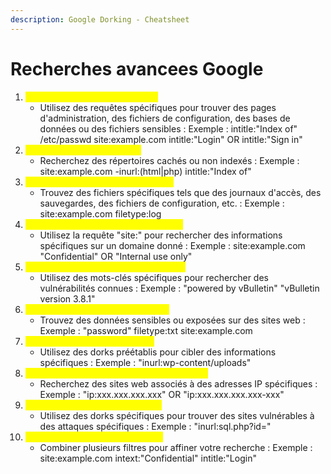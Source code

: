 ```yaml
---
description: Google Dorking - Cheatsheet
---
```


# Recherches avancees Google

1. <mark style="color:yellow;">Recherche de Pages Sensibles :</mark>
   * Utilisez des requêtes spécifiques pour trouver des pages d'administration, des fichiers de configuration, des bases de données ou des fichiers sensibles : Exemple : intitle:"Index of" /etc/passwd site:example.com intitle:"Login" OR intitle:"Sign in"
2. <mark style="color:yellow;">Découverte de Répertoires :</mark>
   * Recherchez des répertoires cachés ou non indexés : Exemple : site:example.com -inurl:(html|php) intitle:"Index of"
3. <mark style="color:yellow;">Recherche de Fichiers Spécifiques :</mark>
   * Trouvez des fichiers spécifiques tels que des journaux d'accès, des sauvegardes, des fichiers de configuration, etc. : Exemple : site:example.com filetype:log
4. <mark style="color:yellow;">Exploration d'un Domaine Spécifique :</mark>
   * Utilisez la requête "site:" pour rechercher des informations spécifiques sur un domaine donné : Exemple : site:example.com "Confidential" OR "Internal use only"
5. <mark style="color:yellow;">Recherche de Vulnérabilités Connues :</mark>
   * Utilisez des mots-clés spécifiques pour rechercher des vulnérabilités connues : Exemple : "powered by vBulletin" "vBulletin version 3.8.1"
6. <mark style="color:yellow;">Recherche de Données Exposées :</mark>
   * Trouvez des données sensibles ou exposées sur des sites web : Exemple : "password" filetype:txt site:example.com
7. <mark style="color:yellow;">Utilisation de Dorks Préétablis :</mark>
   * Utilisez des dorks préétablis pour cibler des informations spécifiques : Exemple : "inurl:wp-content/uploads"
8. <mark style="color:yellow;">Recherche d'Adresses IP ou de Plages d'IP :</mark>
   * Recherchez des sites web associés à des adresses IP spécifiques : Exemple : "ip:xxx.xxx.xxx.xxx" OR "ip:xxx.xxx.xxx.xxx-xxx"
9. <mark style="color:yellow;">Recherche de Sites Vulnérables :</mark>
   * Utilisez des dorks spécifiques pour trouver des sites vulnérables à des attaques spécifiques : Exemple : "inurl:sql.php?id="
10. <mark style="color:yellow;">Exploitation de Filtres Combinés :</mark>
    * Combiner plusieurs filtres pour affiner votre recherche  : Exemple : site:example.com intext:"Confidential" intitle:"Login"
